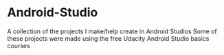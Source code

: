 # Android-Studio
A collection of the projects I make/help create in Android Studios
Some of these projects were made using the free Udacity Android Studio basics courses
